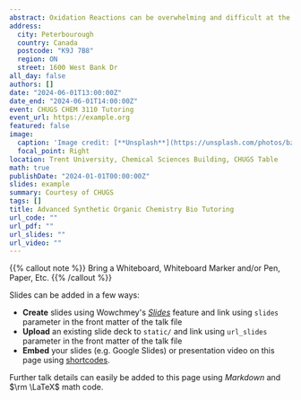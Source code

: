 ```yaml
---
abstract: Oxidation Reactions can be overwhelming and difficult at the start. Therefore, we will cover PCC, PDC, Jones and Swern Oxidation Reactions in-depth.
address:
  city: Peterbourough
  country: Canada
  postcode: "K9J 7B8"
  region: ON
  street: 1600 West Bank Dr
all_day: false
authors: []
date: "2024-06-01T13:00:00Z"
date_end: "2024-06-01T14:00:00Z"
event: CHUGS CHEM 3110 Tutoring
event_url: https://example.org
featured: false
image:
  caption: 'Image credit: [**Unsplash**](https://unsplash.com/photos/bzdhc5b3Bxs)'
  focal_point: Right
location: Trent University, Chemical Sciences Building, CHUGS Table
math: true
publishDate: "2024-01-01T00:00:00Z"
slides: example
summary: Courtesy of CHUGS
tags: []
title: Advanced Synthetic Organic Chemistry Bio Tutoring
url_code: ""
url_pdf: ""
url_slides: ""
url_video: ""
---
```


{{% callout note %}}
Bring a Whiteboard, Whiteboard Marker and/or Pen, Paper, Etc.
{{% /callout %}}

Slides can be added in a few ways:

- **Create** slides using Wowchmey's [*Slides*](https://wowchemy.com/docs/managing-content/#create-slides) feature and link using `slides` parameter in the front matter of the talk file
- **Upload** an existing slide deck to `static/` and link using `url_slides` parameter in the front matter of the talk file
- **Embed** your slides (e.g. Google Slides) or presentation video on this page using [shortcodes](https://wowchemy.com/docs/writing-markdown-latex/).

Further talk details can easily be added to this page using *Markdown* and $\rm \LaTeX$ math code.
